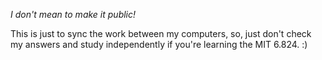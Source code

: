 *I don't mean to make it public!*

This is just to sync the work between my computers, so, just don't check my answers and study
independently if you're learning the MIT 6.824. :)
